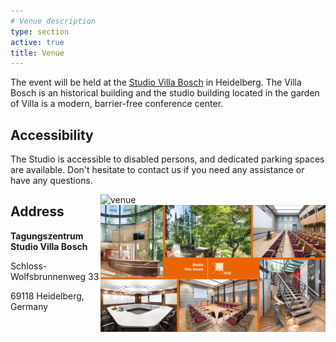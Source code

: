 ```yaml
---
# Venue description
type: section
active: true
title: Venue
---
```



The event will be held at the [Studio Villa Bosch](https://www.studio-villa-bosch.de/) in Heidelberg. The Villa Bosch is an historical building and the studio building located in the garden of Villa is a modern, barrier-free conference center.

## Accessibility

The Studio is accessible to disabled persons, and dedicated parking spaces are available. Don't hesitate to contact us if you need any assistance or have any questions.


<img src="https://klaus-tschira-stiftung.de/wp-content/uploads/Aussenansicht_StudioVillaBosch.png" alt="venue" width=360px style="float: right;">

<img src="static/img/SVB_pictures.png" alt="venue" width=360px style="float: right;">

## Address

**Tagungszentrum Studio Villa Bosch**

Schloss-Wolfsbrunnenweg 33

69118 Heidelberg, Germany

[<i class="fa-solid fa-map-location-dot" style="font-size:48px;"></i>](https://maps.app.goo.gl/pY7UwYqqk7TGZR4r5)
